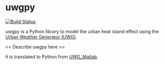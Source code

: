 # uwgpy

[![Build Status](https://travis-ci.org/saeranv/UWG_Python.svg?branch=master)](https://travis-ci.org/saeranv/UWG_Python)

uwgpy is a Python library to model the urban heat island effect using the [Urban Weather Generator (UWG)](http://urbanmicroclimate.scripts.mit.edu/uwg.php).

<< Describe uwgpy here >>

It is translated to Python from [UWG_Matlab](https://github.com/hansukyang/UWG_Matlab).
